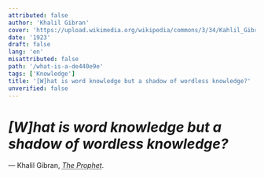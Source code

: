 ```yaml
---
attributed: false
author: 'Khalil Gibran'
cover: 'https://upload.wikimedia.org/wikipedia/commons/3/34/Kahlil_Gibran_1913.jpg'
date: '1923'
draft: false
lang: 'en'
misattributed: false
path: '/what-is-a-de440e9e'
tags: ['Knowledge']
title: '[W]hat is word knowledge but a shadow of wordless knowledge?'
unverified: false
---
```


# *[W]hat is word knowledge but a shadow of wordless knowledge?*
&mdash; Khalil Gibran, <cite><abbr title="ISBN-13: 9788172343545">The Prophet</abbr></cite>.
